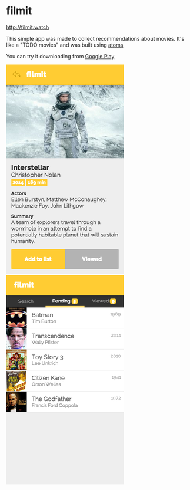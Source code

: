 filmit
=======
http://filmit.watch

This simple app was made to collect recommendations about movies.
It's like a "TODO movies" and was built using [atoms](http://atoms.tapquo.com)

You can try it downloading from
[Google Play](https://play.google.com/store/apps/details?id=com.cataflu.filmit)

![image](assets/img/screen-1.png)
![image](assets/img/screen-3.png)
